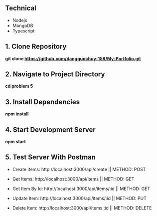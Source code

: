 ##

## Technical

- Nodejs
- MongoDB
- Typescript

## 1. Clone Repository

**git clone <https://github.com/dangquochuy-159/My-Portfolio.git>**

## 2. Navigate to Project Directory

**cd problem 5**

## 3. Install Dependencies

**npm install**

## 4. Start Development Server

**npm start**

## 5. Test Server With Postman

- Create Items: http://localhost:3000/api/create || METHOD: POST

- Get Items: http://localhost:3000/api/items || METHOD: GET

- Get Item By Id: http://localhost:3000/api/items/:id || METHOD: GET

- Update Item: http://localhost:3000/api/items/:id || METHOD: PUT

- Delete Item: http://localhost:3000/api/items.:id || METHOD: DELETE
